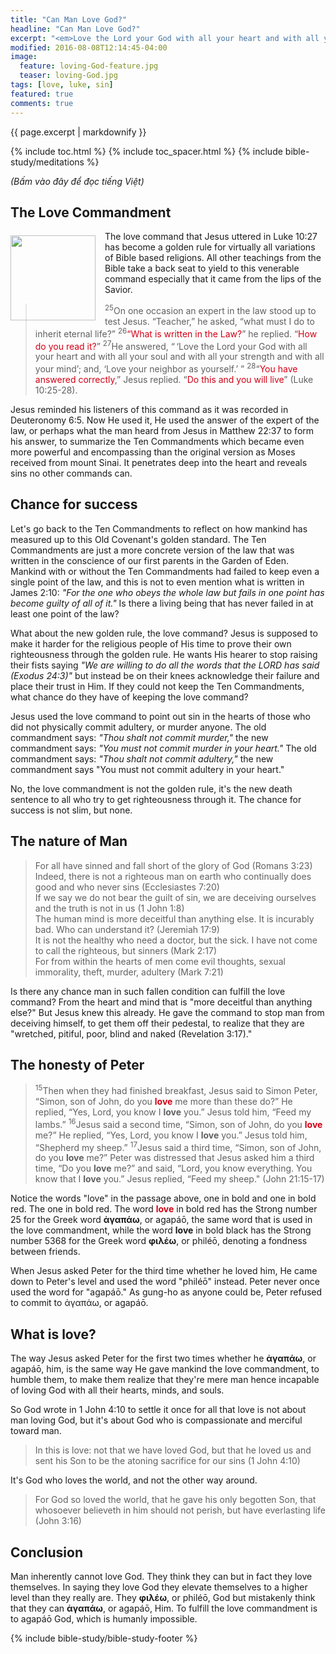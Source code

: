 ```yaml
---
title: "Can Man Love God?"
headline: "Can Man Love God?"
excerpt: "<em>Love the Lord your God with all your heart and with all your soul and with all your strength and with all your mind (Luke_10:27)</em>"
modified: 2016-08-08T12:14:45-04:00
image: 
  feature: loving-God-feature.jpg
  teaser: loving-God.jpg
tags: [love, luke, sin]
featured: true
comments: true
---
```



<!--more-->

<!-- ##################### PLACEHOLDER ################### -->

{{ page.excerpt | markdownify }}

{% include toc.html %}
{% include toc_spacer.html %}
{% include bible-study/meditations %}

<em>(Bấm vào đây để đọc tiếng Việt)</em>

## The Love Commandment

<div>
<p>
<img alt src="{{ site.url }}/assets/images/loving-God.jpg" style="border: 0px none; margin: 7px 15px 0px 0px; max-width: 100%; height: 136px; padding: 0px; float: left;">
The love command that Jesus uttered in Luke 10:27 has become a golden rule for virtually all variations of Bible based religions.  All other teachings from the Bible take a back seat to yield to this venerable command especially that it came from the lips of the Savior. 
</p>
</div>
<!--##################### PLACEHOLDER ###################-->

> <sup>25</sup>On one occasion an expert in the law stood up to test Jesus. “Teacher,” he asked, “what must I do to inherit eternal life?” <sup>26</sup><span style="color: #d30015;">“What is written in the Law?</span>” he replied. “<span style="color: #d30015;">How do you read it?</span>” <sup>27</sup>He answered, “ ‘Love the Lord your God with all your heart and with all your soul and with all your strength and with all your mind’; and, ‘Love your neighbor as yourself.’ ” <sup>28</sup>“<span style="color: #d30015;">You have answered correctly</span>,” Jesus replied. “<span style="color: #d30015;">Do this and you will live</span>” (Luke 10:25-28).

Jesus reminded his listeners of this command as it was recorded in Deuteronomy 6:5. Now He used it, He used the answer of the expert of the law, or perhaps what the man heard from Jesus in Matthew 22:37 to form his answer, to summarize the Ten Commandments which became even more powerful and encompassing than the original version as Moses received from mount Sinai. It penetrates deep into the heart and reveals sins no other commands can.

## Chance for success

Let's go back to the Ten Commandments to reflect on how mankind has measured up to this Old Covenant's golden standard. The Ten Commandments are just a more concrete version of the law that was written in the conscience of our first parents in the Garden of Eden. Mankind with or without the Ten Commandments had failed to keep even a single point of the law, and this is not to even mention what is written in James 2:10: <em>"For the one who obeys the whole law but fails in one point has become guilty of all of it."</em> Is there a living being that has never failed in at least one point of the law?

What about the new golden rule, the love command? Jesus is supposed to make it harder for the religious people of His time to prove their own righteousness through the golden rule. He wants His hearer to stop raising their fists saying <em>"We are willing to do all the words that the LORD has said (Exodus 24:3)"</em> but instead be on their knees acknowledge their failure and place their trust in Him. If they could not keep the Ten Commandments, what chance do they have of keeping the love command?

Jesus used the love command to point out sin in the hearts of those who did not physically commit adultery, or murder anyone. The old commandment says: <em>"Thou shalt not commit murder,"</em> the new commandment says: <em>"You must not commit murder in your heart."</em> The old commandment says: <em>"Thou shalt not commit adultery,"</em> the new commandment says "You must not commit adultery in your heart." 

No, the love commandment is not the golden rule, it's the new death sentence to all who try to get righteousness through it. The chance for success is not slim, but none.

## The nature of Man

> For all have sinned and fall short of the glory of God (Romans 3:23)<br />
Indeed, there is not a righteous man on earth who continually does good and who never sins (Ecclesiastes 7:20)<br />
If we say we do not bear the guilt of sin, we are deceiving ourselves and the truth is not in us (1 John 1:8)<br />
The human mind is more deceitful than anything else. It is incurably bad. Who can understand it? (Jeremiah 17:9)<br />
It is not the healthy who need a doctor, but the sick. I have not come to call the righteous, but sinners (Mark 2:17)<br />
For from within the hearts of men come evil thoughts, sexual immorality, theft, murder, adultery (Mark 7:21)

Is there any chance man in such fallen condition can fulfill the love command? From the heart and mind that is "more deceitful than anything else?" But Jesus knew this already. He gave the command to stop man from deceiving himself, to get them off their pedestal, to realize that they are "wretched, pitiful, poor, blind and naked (Revelation 3:17)."

## The honesty of Peter

> <sup>15</sup>Then when they had finished breakfast, Jesus said to Simon Peter, “Simon, son of John, do you <strong><span style="color: #d30015;">love</span></strong>  me more than these do?” He replied, “Yes, Lord, you know I <strong>love</strong> you.” Jesus told him, “Feed my lambs.” <sup>16</sup>Jesus said a second time, “Simon, son of John, do you <strong><span style="color: #d30015;">love</span></strong> me?” He replied, “Yes, Lord, you know I <strong>love</strong> you.” Jesus told him, “Shepherd my sheep.” <sup>17</sup>Jesus said a third time, “Simon, son of John, do you <strong>love</strong> me?” Peter was distressed that Jesus asked him a third time, “Do you <strong>love</strong> me?” and said, “Lord, you know everything. You know that I <strong>love</strong> you.” Jesus replied, “Feed my sheep." (John 21:15-17)

Notice the words "love" in the passage above, one in bold and one in bold red. The one in bold red. The word <strong><span style="color: #d30015;">love</span></strong> in bold red has the Strong number 25 for the Greek word <strong>ἀγαπάω</strong>, or agapáō, the same word that is used in the love commandment, while the word <strong>love</strong> in bold black has the Strong number 5368 for the Greek word <strong>φιλέω</strong>, or philéō, denoting a fondness between friends.

When Jesus asked Peter for the third time whether he loved him, He came down to Peter's level and used the word "philéō" instead. Peter never once used the word for "agapáō." As gung-ho as anyone could be, Peter refused to commit to ἀγαπάω, or agapáō.

## What is love?

The way Jesus asked Peter for the first two times whether he <strong>ἀγαπάω</strong>, or agapáō, him, is the same way He gave mankind the love commandment, to humble them, to make them realize that they're mere man hence incapable of loving God with all their hearts, minds, and souls.

So God wrote in 1 John 4:10 to settle it once for all that love is not about man loving God, but it's about God who is compassionate and merciful toward man.

> In this is love: not that we have loved God, but that he loved us and sent his Son to be the atoning sacrifice for our sins (1 John 4:10)

It's God who loves the world, and not the other way around.

> For God so loved the world, that he gave his only begotten Son, that whosoever believeth in him should not perish, but have everlasting life (John 3:16)

## Conclusion

Man inherently cannot love God. They think they can but in fact they love themselves. In saying they love God they elevate themselves to a higher level than they really are. They <strong>φιλέω</strong>, or philéō, God but mistakenly think that they can <strong>ἀγαπάω</strong>, or agapáō, Him. To fulfill the love commandment is to agapáō God, which is humanly impossible.

{% include bible-study/bible-study-footer %}
